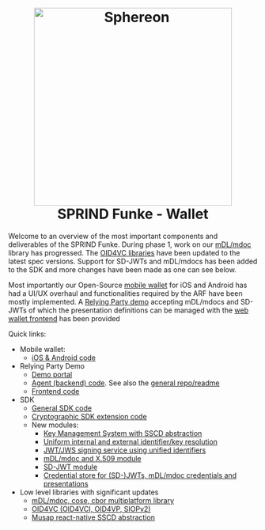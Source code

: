<!--suppress HtmlDeprecatedAttribute -->
<h1 align="center">
  <br>
  <a href="https://www.sphereon.com"><img src="https://sphereon.com/content/themes/sphereon/assets/img/logo.svg" alt="Sphereon" width="400"></a>
  <br>SPRIND Funke - Wallet 
  <br>
</h1>

Welcome to an overview of the most important components and deliverables of the SPRIND Funke.
During phase 1, work on our [mDL/mdoc](https://github.com/Sphereon-Opensource/mdoc-cbor-crypto-multiplatform/tree/develop) library has progressed.
The [OID4VC libraries](https://github.com/Sphereon-Opensource/OID4VC) have been updated to the latest spec versions. Support for SD-JWTs and mDL/mdocs
has been added to the SDK and more changes have been made as one can see below.

Most importantly our Open-Source [mobile wallet](https://github.com/Sphereon-Opensource/mobile-wallet/tree/funke) for iOS and Android has had a UI/UX
overhaul and functionalities required by the ARF have been mostly implemented. A [Relying Party demo](https://funke.demo.sphereon.com) accepting mDL/mdocs and SD-JWTs of which the
presentation definitions can be managed with the [web wallet frontend](https://github.com/Sphereon-Opensource/web-wallet/) has been provided

Quick links:
- Mobile wallet: 
  - [iOS & Android code](https://github.com/Sphereon-Opensource/mobile-wallet/tree/funke)
- Relying Party Demo
  - [Demo portal](https://funke.demo.sphereon.com)
  - [Agent (backend) code](https://github.com/Sphereon-Opensource/web-wallet/tree/develop/packages/agent). See also the [general repo/readme](https://github.com/Sphereon-Opensource/web-wallet/)
  - [Frontend code](https://github.com/Sphereon-Opensource/OID4VC-demo)
- SDK
  - [General SDK code](https://github.com/Sphereon-Opensource/SSI-SDK)
  - [Cryptographic SDK extension code](https://github.com/Sphereon-Opensource/SSI-SDK-crypto-extensions)
  - New modules:
    - [Key Management System with SSCD abstraction](https://github.com/Sphereon-Opensource/SSI-SDK-crypto-extensions/tree/develop/packages/kms-musap-rn)
    - [Uniform internal and external identifier/key resolution](https://github.com/Sphereon-Opensource/SSI-SDK-crypto-extensions/tree/develop/packages/identifier-resolution)
    - [JWT/JWS signing service using unified identifiers](https://github.com/Sphereon-Opensource/SSI-SDK-crypto-extensions/tree/develop/packages/jwt-service)
    - [mDL/mdoc and X.509 module](https://github.com/Sphereon-Opensource/SSI-SDK/tree/develop/packages/mdl-mdoc)
    - [SD-JWT module](https://github.com/Sphereon-Opensource/SSI-SDK/tree/develop/packages/sd-jwt)
    - [Credential store for (SD-)JWTs, mDL/mdoc credentials and presentations](https://github.com/Sphereon-Opensource/SSI-SDK/tree/develop/packages/credential-store)
- Low level libraries with significant updates
  - [mDL/mdoc, cose, cbor multiplatform library](https://github.com/Sphereon-Opensource/mdoc-cbor-crypto-multiplatform) 
  - [OID4VC (OID4VCI, OID4VP, SIOPv2)](https://github.com/Sphereon-Opensource/OID4VC)
  - [Musap react-native SSCD abstraction](https://github.com/Sphereon-Opensource/musap-react-native)


